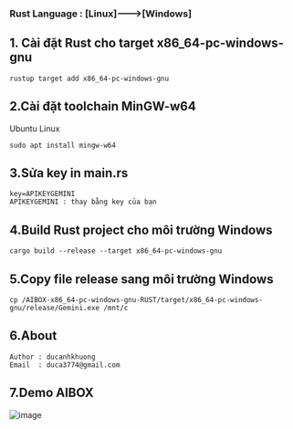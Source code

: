 
### Rust Language : [Linux]--->[Windows]
## 1. Cài đặt Rust cho target x86_64-pc-windows-gnu
```
rustup target add x86_64-pc-windows-gnu
```

## 2.Cài đặt toolchain MinGW-w64
Ubuntu Linux
```
sudo apt install mingw-w64

```
## 3.Sửa key in main.rs
```
key=APIKEYGEMINI
APIKEYGEMINI : thay bằng key của bạn 
```
## 4.Build Rust project cho môi trường Windows

```
cargo build --release --target x86_64-pc-windows-gnu
```
## 5.Copy file release sang môi trường Windows

```
cp /AIBOX-x86_64-pc-windows-gnu-RUST/target/x86_64-pc-windows-gnu/release/Gemini.exe /mnt/c
```

## 6.About
```
Author : ducanhkhuong
Email  : duca3774@gmail.com
```
## 7.Demo AIBOX
![image](https://github.com/user-attachments/assets/a13d1fe3-2611-4cc8-9aa4-5733b91d0592)


